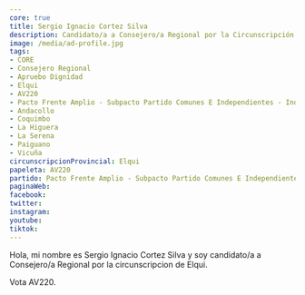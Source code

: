 ```yaml
---
core: true
title: Sergio Ignacio Cortez Silva
description: Candidato/a a Consejero/a Regional por la Circunscripción de Elqui
image: /media/ad-profile.jpg
tags:
- CORE
- Consejero Regional
- Apruebo Dignidad
- Elqui
- AV220
- Pacto Frente Amplio - Subpacto Partido Comunes E Independientes - Independientes
- Andacollo
- Coquimbo
- La Higuera
- La Serena
- Paiguano
- Vicuña
circunscripcionProvincial: Elqui
papeleta: AV220
partido: Pacto Frente Amplio - Subpacto Partido Comunes E Independientes - Independientes
paginaWeb:
facebook:
twitter:
instagram:
youtube:
tiktok:
---
```

Hola, mi nombre es Sergio Ignacio Cortez Silva y soy candidato/a a Consejero/a Regional por la circunscripcion de Elqui.

Vota AV220.